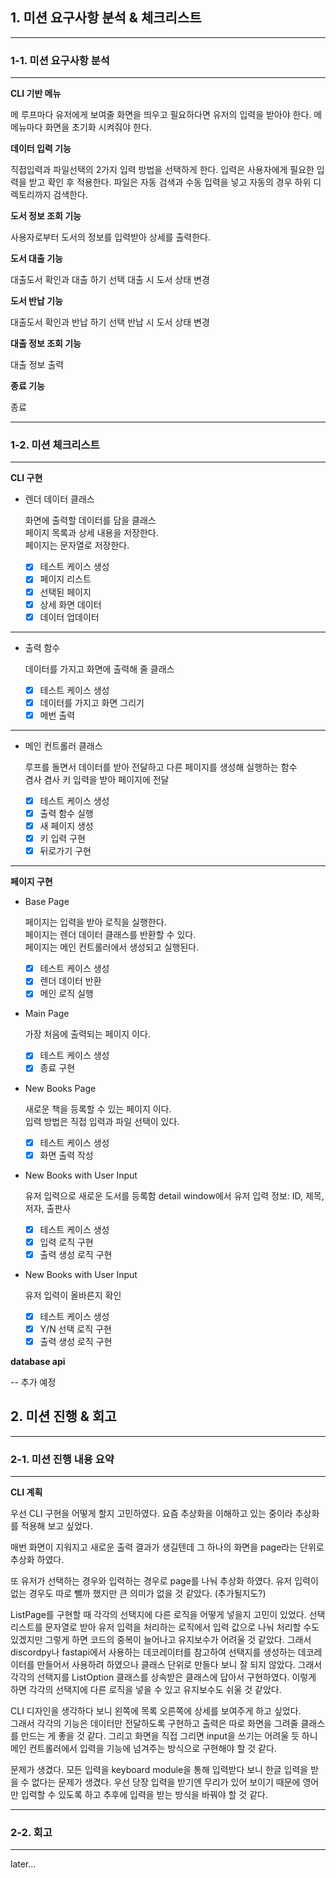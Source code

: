 ## 1. 미션 요구사항 분석 & 체크리스트

---

### 1-1. 미션 요구사항 분석

---

**CLI 기반 메뉴**

메 루프마다 유저에게 보여줄 화면을 띄우고 필요하다면 유저의 입력을 받아야 한다.
메 메뉴마다 화면을 초기화 시켜줘야 한다.

**데이터 입력 기능**

직접입력과 파일선택의 2가지 입력 방법을 선택하게 한다.
입력은 사용자에게 필요한 입력을 받고 확인 후 적용한다.
파일은 자동 검색과 수동 입력을 넣고 자동의 경우 하위 디렉토리까지 검색한다.

**도서 정보 조회 기능**

사용자로부터 도서의 정보를 입력받아 상세를 출력한다.

**도서 대출 기능**

대출도서 확인과 대출 하기 선택
대출 시 도서 상태 변경

**도서 반납 기능**

대출도서 확인과 반납 하기 선택
반납 시 도서 상태 변경

**대출 정보 조회 기능**

대출 정보 출력

**종료 기능**

종료

---

### 1-2. 미션 체크리스트

---

**CLI 구현**
  
- 렌더 데이터 클래스
  
  화면에 출력할 데이터를 담을 클래스  
  페이지 목록과 상세 내용을 저장한다.  
  페이지는 문자열로 저장한다.

  - [x] 테스트 케이스 생성
  - [x] 페이지 리스트
  - [x] 선택된 페이지
  - [x] 상세 화면 데이터
  - [x] 데이터 업데이터

---

- 출력 함수

  데이터를 가지고 화면에 출력해 줄 클래스

  - [x] 테스트 케이스 생성
  - [x] 데이터를 가지고 화면 그리기
  - [x] 메번 출력

---

- 메인 컨트롤러 클래스

  루프를 돌면서 데이터를 받아 전달하고 다른 페이지를 생성해 실행하는 함수  
  겸사 겸사 키 입력을 받아 페이지에 전달

  - [x] 테스트 케이스 생성
  - [x] 출력 함수 실행
  - [x] 새 페이지 생성
  - [x] 키 입력 구현
  - [x] 뒤로가기 구현

---

**페이지 구현**

- Base Page

  페이지는 입력을 받아 로직을 실행한다.  
  페이지는 렌더 데이터 클래스를 반환할 수 있다.     
  페이지는 메인 컨트롤러에서 생성되고 실행된다.  

  - [x] 테스트 케이스 생성
  - [x] 렌더 데이터 반환
  - [x] 메인 로직 실행

- Main Page

  가장 처음에 출력되는 페이지 이다.

  - [x] 테스트 케이스 생성
  - [x] 종료 구현

- New Books Page

  새로운 책을 등록할 수 있는 페이지 이다.  
  입력 방법은 직접 입력과 파일 선택이 있다.  

  - [x] 테스트 케이스 생성
  - [x] 화면 출력 작성

- New Books with User Input

  유저 입력으로 새로운 도서를 등록함
  detail window에서 유저 입력
  정보: ID, 제목, 저자, 출판사

  - [x] 테스트 케이스 생성
  - [x] 입력 로직 구현
  - [x] 출력 생성 로직 구현

- New Books with User Input

  유저 입력이 올바른지 확인

  - [x] 테스트 케이스 생성
  - [x] Y/N 선택 로직 구현
  - [x] 출력 생성 로직 구현

**database api**

-- 추가 예정

## 2. 미션 진행 & 회고

---

### 2-1. 미션 진행 내용 요약

---

**CLI 계획**

우선 CLI 구현을 어떻게 할지 고민하였다. 요즘 추상화을 이해하고 있는 중이라 추상화를 적용해 보고 싶었다.

매번 화면이 지워지고 새로운 출력 결과가 생길텐데 그 하나의 화면을 page라는 단위로 추상화 하였다.

또 유저가 선택하는 경우와 입력하는 경우로 page를 나눠 추상화 하였다. 유저 입력이 없는 경우도 따로 뺄까 했지만 큰 의미가 없을 것 같았다. (추가될지도?)

ListPage를 구현할 때 각각의 선택지에 다른 로직을 어떻게 넣을지 고민이 있었다. 선택 리스트를 문자열로 받아 유저 입력을 처리하는 로직에서 입력 값으로 나눠 처리할 수도 있겠지만 그렇게 하면 코드의 중복이 늘어나고 유지보수가 어려울 것 같았다. 그래서 discordpy나 fastapi에서 사용하는 데코레이터를 참고하여 선택지를 생성하는 데코레이터를 만들어서 사용하려 하였으나 클래스 단위로 만들다 보니 잘 되지 않았다. 그래서 각각의 선택지를 ListOption 클래스를 상속받은 클래스에 답아서 구현하였다. 이렇게 하면 각각의 선택지에 다른 로직을 넣을 수 있고 유지보수도 쉬울 것 같았다.

CLI 디자인을 생각하다 보니 왼쪽에 목록 오른쪽에 상세를 보여주게 하고 싶었다.  
그래서 각각의 기능은 데이터만 전달하도록 구현하고 출력은 따로 화면을 그려줄 클래스를 만드는 게 좋을 것 같다. 그리고 화면을 직접 그리면 input을 쓰기는 어려울 듯 하니 메인 컨트롤러에서 입력을 기능에 넘겨주는 방식으로 구현해야 할 것 같다.

문제가 생겼다. 모든 입력을 keyboard module을 통해 입력받다 보니 한글 입력을 받을 수 없다는 문제가 생겼다. 우선 당장 입력을 받기엔 무리가 있어 보이기 때문에 영어만 입력할 수 있도록 하고 추후에 입력을 받는 방식을 바꿔야 할 것 같다.



---

### 2-2. 회고

---

later...